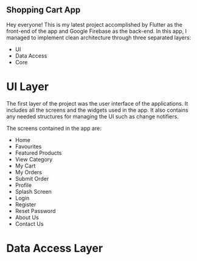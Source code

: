 ## Shopping Cart App

Hey everyone! This is my latest project accomplished by Flutter as the front-end of the app and Google Firebase as the back-end. In this app, I managed to implement clean architecture through three separated layers:
 
 - UI
 - Data Access
 - Core

# UI Layer
The first layer of the project was the user interface of the applications. It includes all the screens and the widgets used in the app. It also contains any needed structures for managing the UI such as change notifiers.

The screens contained in the app are:
- Home
- Favourites
- Featured Products
- View Category
- My Cart
- My Orders
- Submit Order
- Profile
- Splash Screen
- Login
- Register
- Reset Password
- About Us
- Contact Us

# Data Access Layer